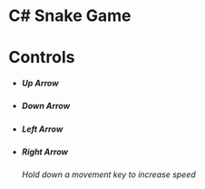 # C# Snake Game

# Controls
* ##### Up Arrow
* ##### Down Arrow
* ##### Left Arrow
* ##### Right Arrow

    ######  Hold down a movement key to increase speed
    
    
